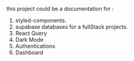 this project could be a documentation for :

1. styled-components.
2. supabase databases for a fullStack projects.
3. React Query
4. Dark Mode
5. Authentications
6. Dashboard
